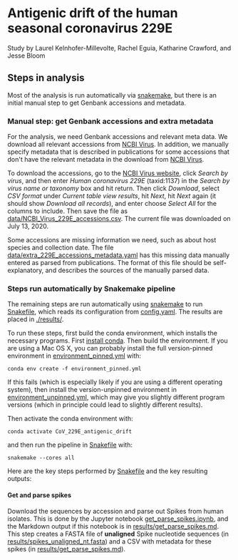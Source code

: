 # Antigenic drift of the human seasonal coronavirus 229E

Study by Laurel Kelnhofer-Millevolte, Rachel Eguia, Katharine Crawford, and Jesse Bloom

## Steps in analysis

Most of the analysis is run automatically via [snakemake](https://snakemake.readthedocs.io/), but there is an initial manual step to get Genbank accessions and metadata.

### Manual step: get Genbank accessions and extra metadata
For the analysis, we need Genbank accessions and relevant meta data.
We download all relevant accessions from [NCBI Virus](https://www.ncbi.nlm.nih.gov/labs/virus/).
In addition, we manually specify metadata that is described in publications for some accessions that don't have the relevant metadata in the download from [NCBI Virus](https://www.ncbi.nlm.nih.gov/labs/virus/).

To download the accessions, go to the [NCBI Virus website](https://www.ncbi.nlm.nih.gov/labs/virus/), click *Search by virus*, and then enter *Human coronavirus 229E* (taxid:1137) in the *Search by virus name or taxonomy* box and hit return.
Then click *Download*, select *CSV format* under *Current table view results*, hit *Next*, hit *Next* again (it should show *Download all records*), and enter choose *Select All* for the columns to include.
Then save the file as [data/NCBI_Virus_229E_accessions.csv](data/NCBI_Virus_229E_accessions.csv).
The current file was downloaded on July 13, 2020.

Some accessions are missing information we need, such as about host species and collection date.
The file [data/extra_229E_accessions_metadata.yaml](data/extra_229E_accessions_metadata.yaml) has this missing data manually entered as parsed from publications.
The format of this file should be self-explanatory, and describes the sources of the manually parsed data.

### Steps run automatically by Snakemake pipeline
The remaining steps are run automatically using [snakemake](https://snakemake.readthedocs.io/) to run [Snakefile](Snakefile), which reads its configuration from [config.yaml](config.yaml).
The results are placed in [./results/](results).

To run these steps, first build the conda environment, which installs the necessary programs.
First [install conda](https://docs.conda.io/projects/conda/en/latest/user-guide/install/).
Then build the environment.
If you are using a Mac OS X, you can probably install the full version-pinned environment in [environment_pinned.yml](environment_pinned.yml) with:

    conda env create -f environment_pinned.yml

If this fails (which is especially likely if you are using a different operating system), then install the version-unpinned environment in [environment_unpinned.yml](environment_unpinned.yml), which may give you slightly different program versions (which in principle could lead to slightly different results).

Then activate the conda environment with:

    conda activate CoV_229E_antigenic_drift

and then run the pipeline in [Snakefile](Snakefile) with:

    snakemake --cores all

Here are the key steps performed by [Snakefile](Snakefile) and the key resulting outputs:

#### Get and parse spikes
Download the sequences by accession and parse out Spikes from human isolates.
This is done by the Jupyter notebook [get_parse_spikes.ipynb](get_parse_spikes.ipynb), and the Markdown output if this notebook is in [results/get_parse_spikes.md](results/get_parse_spikes.md).
This step creates a FASTA file of **unaligned** Spike nucleotide sequences (in [results/spikes_unaligned_nt.fasta](results/spikes_unaligned_nt.fasta)) and a CSV with metadata for these spikes (in [results/get_parse_spikes.md](results/get_parse_spikes.md)).
